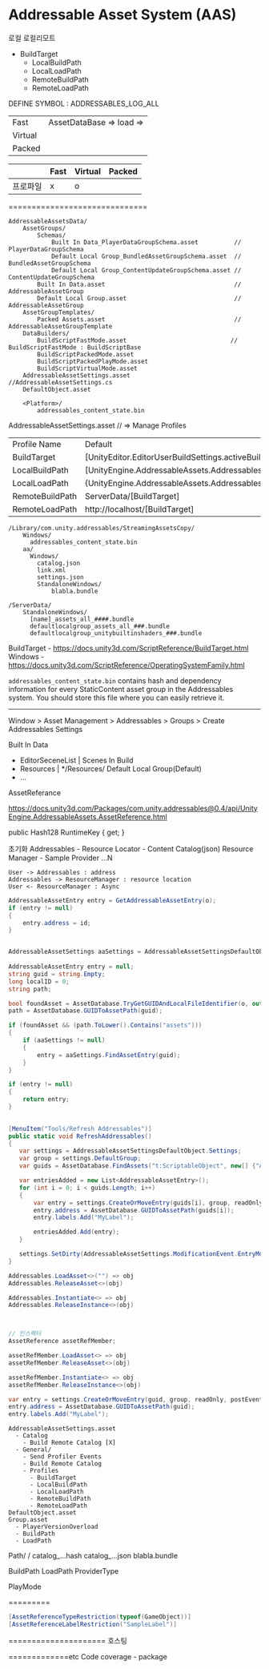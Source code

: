 Addressable Asset System (AAS)
=============================


로컬
로컬리모트
- BuildTarget
    - LocalBuildPath
    - LocalLoadPath
    - RemoteBuildPath
    - RemoteLoadPath


DEFINE SYMBOL : ADDRESSABLES_LOG_ALL 

|         |                          |
|---------|--------------------------|
| Fast    | AssetDataBase => load => |
| Virtual |                          |
| Packed  |                          |

|          | Fast | Virtual | Packed |
|----------|------|---------|--------|
| 프로파일 | x    | o       |        |
==============================

```
AddressableAssetsData/
    AssetGroups/
        Schemas/
            Built In Data_PlayerDataGroupSchema.asset          // PlayerDataGroupSchema
            Default Local Group_BundledAssetGroupSchema.asset  // BundledAssetGroupSchema
            Default Local Group_ContentUpdateGroupSchema.asset // ContentUpdateGroupSchema
        Built In Data.asset                                    // AddressableAssetGroup
        Default Local Group.asset                              // AddressableAssetGroup
    AssetGroupTemplates/
        Packed Assets.asset                                    // AddressableAssetGroupTemplate
    DataBuilders/
        BuildScriptFastMode.asset                             // BuildScriptFastMode : BuildScriptBase
        BuildScriptPackedMode.asset
        BuildScriptPackedPlayMode.asset
        BuildScriptVirtualMode.asset
    AddressableAssetSettings.asset                            //AddressableAssetSettings.cs
    DefaultObject.asset
  
    <Platform>/
        addressables_content_state.bin

```

AddressableAssetSettings.asset // => Manage Profiles

|                 |                                                                        |
|-----------------|------------------------------------------------------------------------|
| Profile Name    | Default                                                                |
| BuildTarget     | [UnityEditor.EditorUserBuildSettings.activeBuildTarget]                |
| LocalBuildPath  | [UnityEngine.AddressableAssets.Addressables.BuildPath]/[BuildTarget]   |
| LocalLoadPath   | {UnityEngine.AddressableAssets.Addressables.RuntimePath}/[BuildTarget] |
| RemoteBuildPath | ServerData/[BuildTarget]                                               |
| RemoteLoadPath  | http://localhost/[BuildTarget]                                         |

``` tree
/Library/com.unity.addressables/StreamingAssetsCopy/
    Windows/
      addressables_content_state.bin
    aa/
      Windows/
        catalog.json
        link.xml
        settings.json
        StandaloneWindows/
            blabla.bundle
``` 
```
/ServerData/
    StandaloneWindows/
      [name]_assets_all_####.bundle
      defaultlocalgroup_assets_all_###.bundle
      defaultlocalgroup_unitybuiltinshaders_###.bundle
```
BuildTarget - https://docs.unity3d.com/ScriptReference/BuildTarget.html
Windows - https://docs.unity3d.com/ScriptReference/OperatingSystemFamily.html


`addressables_content_state.bin`
contains hash and dependency information for every StaticContent asset group in the Addressables system. You should store this file where you can easily retrieve it.

------------------------------




Window > Asset Management > Addressables > Groups > Create Addressables Settings

Built In Data
  - EditorSeceneList | Scenes In Build
  - Resources        | */Resources/
Default Local Group(Default)
  - ... 
  
AssetReferance

https://docs.unity3d.com/Packages/com.unity.addressables@0.4/api/UnityEngine.AddressableAssets.AssetReference.html

public Hash128 RuntimeKey { get; }


초기화
Addressables - Resource Locator - Content Catalog(json)
Resource Manager - Sample Provider ...N


``` plantuml
User -> Addressables : address
Addressables -> ResourceManager : resource location
User <- ResourceManager : Async
```

``` csharp
AddressableAssetEntry entry = GetAddressableAssetEntry(o);
if (entry != null)
{
    entry.address = id;
}


AddressableAssetSettings aaSettings = AddressableAssetSettingsDefaultObject.Settings;
 
AddressableAssetEntry entry = null;
string guid = string.Empty;
long localID = 0;
string path;

bool foundAsset = AssetDatabase.TryGetGUIDAndLocalFileIdentifier(o, out guid, out localID);
path = AssetDatabase.GUIDToAssetPath(guid);

if (foundAsset && (path.ToLower().Contains("assets")))
{
    if (aaSettings != null)
    {
        entry = aaSettings.FindAssetEntry(guid);
    }
}

if (entry != null)
{
    return entry;
}
 
```
 
 ``` csharp
 [MenuItem("Tools/Refresh Addressables")]
public static void RefreshAddressables()
{
    var settings = AddressableAssetSettingsDefaultObject.Settings;
    var group = settings.DefaultGroup;
    var guids = AssetDatabase.FindAssets("t:ScriptableObject", new[] {"Assets/ScriptableObjects"});
 
    var entriesAdded = new List<AddressableAssetEntry>();
    for (int i = 0; i < guids.Length; i++)
    {
        var entry = settings.CreateOrMoveEntry(guids[i], group, readOnly: false, postEvent: false));
        entry.address = AssetDatabase.GUIDToAssetPath(guids[i]);
        entry.labels.Add("MyLabel");

        entriesAdded.Add(entry);
    }

    settings.SetDirty(AddressableAssetSettings.ModificationEvent.EntryMoved, entriesAdded, true);
}
 ```


 ``` csharp
 Addressables.LoadAsset<>("") => obj
 Addressables.ReleaseAsset<>(obj)

 Addressables.Instantiate<> => obj
 Addressables.ReleaseInstance<>(obj)
 
 

// 인스펙터
AssetReference assetRefMember;

 assetRefMember.LoadAsset<> => obj
 assetRefMember.ReleaseAsset<>(obj)

 assetRefMember.Instantiate<> => obj
 assetRefMember.ReleaseInstance<>(obj)
 ```

``` csharp
var entry = settings.CreateOrMoveEntry(guid, group, readOnly, postEvent);
entry.address = AssetDatabase.GUIDToAssetPath(guid);
entry.labels.Add("MyLabel");
```

```
AddressableAssetSettings.asset
  - Catalog
    - Build Remote Catalog [X]
  - General/
    - Send Profiler Events
    - Build Remote Catalog
    - Profiles
      - BuildTarget
      - LocalBuildPath
      - LocalLoadPath
      - RemoteBuildPath
      - RemoteLoadPath
DefaultObject.asset
Group.asset
  - PlayerVersionOverload
  - BuildPath
  - LoadPath
```

Path/
  <Platform>/
    catalog_...hash
    catalog_...json
    blabla.bundle

BuildPath
LoadPath
ProviderType

PlayMode

=========
``` csharp
[AssetReferenceTypeRestriction(typeof(GameObject))]
[AssetReferenceLabelRestriction("SampleLabel")]
```

=====================
호스팅




=============etc
Code coverage - package